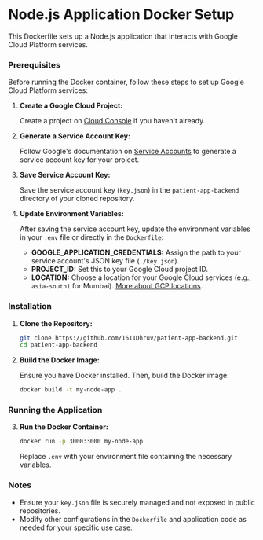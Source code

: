 # Node.js Application Docker Setup

This Dockerfile sets up a Node.js application that interacts with Google Cloud Platform services.

### Prerequisites

Before running the Docker container, follow these steps to set up Google Cloud Platform services:

1. **Create a Google Cloud Project:**

   Create a project on [Cloud Console](https://cloud.google.com) if you haven't already.

2. **Generate a Service Account Key:**

   Follow Google's documentation on [Service Accounts](https://cloud.google.com/iam/docs/keys-create-delete) to generate a service account key for your project.

3. **Save Service Account Key:**

   Save the service account key (`key.json`) in the `patient-app-backend` directory of your cloned repository.

4. **Update Environment Variables:**

   After saving the service account key, update the environment variables in your `.env` file or directly in the `Dockerfile`:

   - **GOOGLE_APPLICATION_CREDENTIALS:** Assign the path to your service account's JSON key file (`./key.json`).
   - **PROJECT_ID:** Set this to your Google Cloud project ID.
   - **LOCATION:** Choose a location for your Google Cloud services (e.g., `asia-south1` for Mumbai). [More about GCP locations](https://cloud.google.com/about/locations).

### Installation

1. **Clone the Repository:**

   ```bash
   git clone https://github.com/1611Dhruv/patient-app-backend.git
   cd patient-app-backend
   ```

2. **Build the Docker Image:**

   Ensure you have Docker installed. Then, build the Docker image:

   ```bash
   docker build -t my-node-app .
   ```

### Running the Application

3. **Run the Docker Container:**

   ```bash
   docker run -p 3000:3000 my-node-app
   ```

   Replace `.env` with your environment file containing the necessary variables.

### Notes

- Ensure your `key.json` file is securely managed and not exposed in public repositories.
- Modify other configurations in the `Dockerfile` and application code as needed for your specific use case.

